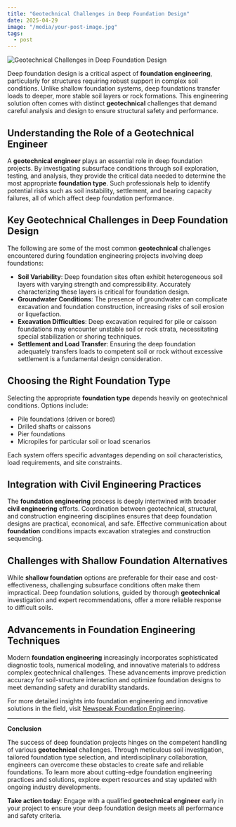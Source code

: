 ```yaml
---
title: "Geotechnical Challenges in Deep Foundation Design"
date: 2025-04-29
image: "/media/your-post-image.jpg"
tags:
  - post
---
```


![Geotechnical Challenges in Deep Foundation Design](/media/your-post-image.jpg)

Deep foundation design is a critical aspect of **foundation engineering**, particularly for structures requiring robust support in complex soil conditions. Unlike shallow foundation systems, deep foundations transfer loads to deeper, more stable soil layers or rock formations. This engineering solution often comes with distinct **geotechnical** challenges that demand careful analysis and design to ensure structural safety and performance.

## Understanding the Role of a Geotechnical Engineer

A **geotechnical engineer** plays an essential role in deep foundation projects. By investigating subsurface conditions through soil exploration, testing, and analysis, they provide the critical data needed to determine the most appropriate **foundation type**. Such professionals help to identify potential risks such as soil instability, settlement, and bearing capacity failures, all of which affect deep foundation performance.

## Key Geotechnical Challenges in Deep Foundation Design

The following are some of the most common **geotechnical** challenges encountered during foundation engineering projects involving deep foundations:

- **Soil Variability**: Deep foundation sites often exhibit heterogeneous soil layers with varying strength and compressibility. Accurately characterizing these layers is critical for foundation design.
- **Groundwater Conditions**: The presence of groundwater can complicate excavation and foundation construction, increasing risks of soil erosion or liquefaction.
- **Excavation Difficulties**: Deep excavation required for pile or caisson foundations may encounter unstable soil or rock strata, necessitating special stabilization or shoring techniques.
- **Settlement and Load Transfer**: Ensuring the deep foundation adequately transfers loads to competent soil or rock without excessive settlement is a fundamental design consideration.

## Choosing the Right Foundation Type

Selecting the appropriate **foundation type** depends heavily on geotechnical conditions. Options include:

- Pile foundations (driven or bored)
- Drilled shafts or caissons
- Pier foundations
- Micropiles for particular soil or load scenarios

Each system offers specific advantages depending on soil characteristics, load requirements, and site constraints.

## Integration with Civil Engineering Practices

The **foundation engineering** process is deeply intertwined with broader **civil engineering** efforts. Coordination between geotechnical, structural, and construction engineering disciplines ensures that deep foundation designs are practical, economical, and safe. Effective communication about **foundation** conditions impacts excavation strategies and construction sequencing.

## Challenges with Shallow Foundation Alternatives

While **shallow foundation** options are preferable for their ease and cost-effectiveness, challenging subsurface conditions often make them impractical. Deep foundation solutions, guided by thorough **geotechnical** investigation and expert recommendations, offer a more reliable response to difficult soils.

## Advancements in Foundation Engineering Techniques

Modern **foundation engineering** increasingly incorporates sophisticated diagnostic tools, numerical modeling, and innovative materials to address complex geotechnical challenges. These advancements improve prediction accuracy for soil-structure interaction and optimize foundation designs to meet demanding safety and durability standards.

For more detailed insights into foundation engineering and innovative solutions in the field, visit [Newspeak Foundation Engineering](https://newspeak.today/foundation-engineering).

---

**Conclusion**

The success of deep foundation projects hinges on the competent handling of various **geotechnical** challenges. Through meticulous soil investigation, tailored foundation type selection, and interdisciplinary collaboration, engineers can overcome these obstacles to create safe and reliable foundations. To learn more about cutting-edge foundation engineering practices and solutions, explore expert resources and stay updated with ongoing industry developments.

**Take action today**: Engage with a qualified **geotechnical engineer** early in your project to ensure your deep foundation design meets all performance and safety criteria.
